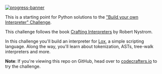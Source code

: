 [![progress-banner](https://backend.codecrafters.io/progress/interpreter/fc5f3f66-5e3e-4b28-8159-74198d3d6508)](https://app.codecrafters.io/users/codecrafters-bot?r=2qF)

This is a starting point for Python solutions to the
["Build your own Interpreter" Challenge](https://app.codecrafters.io/courses/interpreter/overview).

This challenge follows the book
[Crafting Interpreters](https://craftinginterpreters.com/) by Robert Nystrom.

In this challenge you'll build an interpreter for
[Lox](https://craftinginterpreters.com/the-lox-language.html), a simple
scripting language. Along the way, you'll learn about tokenization, ASTs,
tree-walk interpreters and more.

**Note**: If you're viewing this repo on GitHub, head over to
[codecrafters.io](https://codecrafters.io) to try the challenge.
